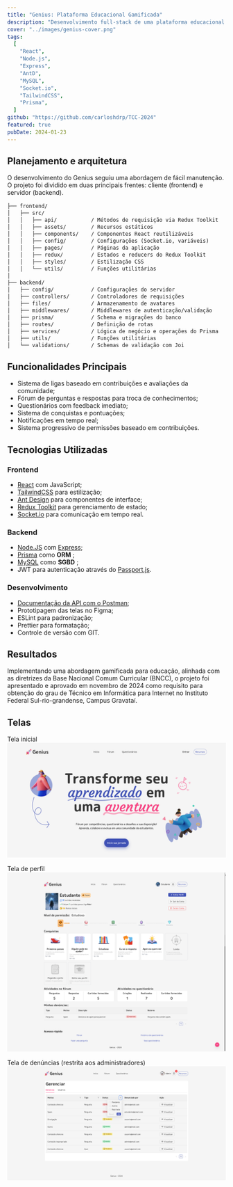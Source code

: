```yaml
---
title: "Genius: Plataforma Educacional Gamificada"
description: "Desenvolvimento full-stack de uma plataforma educacional que implementa gamificação, sistema de permissões e comunicação em tempo real."
cover: "../images/genius-cover.png"
tags:
  [
    "React",
    "Node.js",
    "Express",
    "AntD",
    "MySQL",
    "Socket.io",
    "TailwindCSS",
    "Prisma",
  ]
github: "https://github.com/carloshdrp/TCC-2024"
featured: true
pubDate: 2024-01-23
---
```


## Planejamento e arquitetura

O desenvolvimento do Genius seguiu uma abordagem de fácil manutenção. O projeto foi dividido em duas principais frentes: cliente (frontend) e servidor (backend).

```
├── frontend/
│   ├── src/
│   │   ├── api/           / Métodos de requisição via Redux Toolkit
│   │   ├── assets/        / Recursos estáticos
│   │   ├── components/    / Componentes React reutilizáveis
│   │   ├── config/        / Configurações (Socket.io, variáveis)
│   │   ├── pages/         / Páginas da aplicação
│   │   ├── redux/         / Estados e reducers do Redux Toolkit
│   │   ├── styles/        / Estilização CSS
│   │   └── utils/         / Funções utilitárias
│
├── backend/
│   ├── config/            / Configurações do servidor
│   ├── controllers/       / Controladores de requisições
│   ├── files/             / Armazenamento de avatares
│   ├── middlewares/       / Middlewares de autenticação/validação
│   ├── prisma/            / Schema e migrações do banco
│   ├── routes/            / Definição de rotas
│   ├── services/          / Lógica de negócio e operações do Prisma
│   ├── utils/             / Funções utilitárias
│   └── validations/       / Schemas de validação com Joi
```

## Funcionalidades Principais

- Sistema de ligas baseado em contribuições e avaliações da comunidade;
- Fórum de perguntas e respostas para troca de conhecimentos;
- Questionários com feedback imediato;
- Sistema de conquistas e pontuações;
- Notificações em tempo real;
- Sistema progressivo de permissões baseado em contribuições.

## Tecnologias Utilizadas

### Frontend

- <a href="https://react.dev" target="_blank" rel="noopener noreferrer">React</a> com JavaScript;
- <a href="https://tailwindcss.com" target="_blank" rel="noopener noreferrer">TailwindCSS</a> para estilização;
- <a href="https://ant.design" target="_blank" rel="noopener noreferrer">Ant Design</a> para componentes de interface;
- <a href="https://redux-toolkit.js.org" target="_blank" rel="noopener noreferrer">Redux Toolkit</a> para gerenciamento de estado;
- <a href="https://socket.io" target="_blank" rel="noopener noreferrer">Socket.io</a> para comunicação em tempo real.

### Backend

- <a href="https://nodejs.org/pt" target="_blank" rel="noopener noreferrer">Node.JS</a> com <a href="http://expressjs.com/pt-br/" target="_blank" rel="noopener noreferrer">Express</a>;
- <a href="https://www.prisma.io" target="_blank" rel="noopener noreferrer">Prisma</a> como **ORM** ;
- <a href="https://www.mysql.com" target="_blank" rel="noopener noreferrer">MySQL</a> como **SGBD** ;
- JWT para autenticação através do <a href="https://www.passportjs.org" target="_blank" rel="noopener noreferrer">Passport.js</a>.

### Desenvolvimento

- <a href="https://documenter.getpostman.com/view/26689861/2sAYJ4igB1" target="_blank" rel="noopener noreferrer">Documentação da API com o Postman</a>;
- Prototipagem das telas no Figma;
- ESLint para padronização;
- Prettier para formatação;
- Controle de versão com GIT.

## Resultados

Implementando uma abordagem gamificada para educação, alinhada com as diretrizes da Base Nacional Comum Curricular (BNCC), o projeto foi apresentado e aprovado em novembro de 2024 como requisito para obtenção do grau de Técnico em Informática para Internet no Instituto Federal Sul-rio-grandense, Campus Gravataí.

## Telas

Tela inicial
![](../images/genius-cover.png)

Tela de perfil
![](../images/genius-profile.png)

Tela de denúncias (restrita aos administradores)
![](../images/genius-report-table.png)
